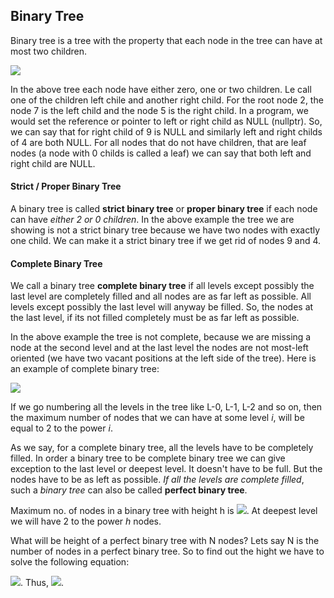 ## Binary Tree

Binary tree is a tree with the property that each node in the tree can have at most two children.

![](https://upload.wikimedia.org/wikipedia/commons/thumb/f/f7/Binary_tree.svg/1200px-Binary_tree.svg.png)

In the above tree each node have either zero, one or two children. Le call one of the children left chile and another right child. For the root node 2, the node 7 is the left child and the node 5 is the right child. In a program, we would set the reference or pointer to left or right child as NULL (nullptr). So, we can say that for right child of 9 is NULL and similarly left and right childs of 4 are both NULL. For all nodes that do not have children, that are leaf nodes (a node with 0 childs is called a leaf) we can say that both left and right child are NULL. 

#### Strict / Proper Binary Tree

A binary tree is called **strict binary tree** or **proper binary tree** if each node can have *either 2 or 0 children*. In the above example the tree we are showing is not a strict binary tree because we have two nodes with exactly one child. We can make it a strict binary tree if we get rid of nodes 9 and 4.

#### Complete Binary Tree

We call a binary tree **complete binary tree** if all levels except possibly the last level are completely filled and all nodes are as far left as possible. All levels except possibly the last level will anyway be filled. So, the nodes at the last level, if its not filled completely must be as far left as possible. 

In the above example the tree is not complete, because we are missing a node at the second level and at the last level the nodes are not most-left oriented (we have two vacant positions at the left side of the tree). Here is an example of complete binary tree:

![](https://upload.wikimedia.org/wikipedia/commons/3/38/Max-Heap.svg)

If we go numbering all the levels in the tree like L-0, L-1, L-2 and so on, then the maximum number of nodes that we can have at some level *i*, will be equal to 2 to the power *i*. 

As we say, for a complete binary tree, all the levels have to be completely filled. In order a binary tree to be complete binary tree we can give exception to the last level or deepest level. It doesn't have to be full. But the nodes have to be as left as possible. *If all the levels are complete filled*, such a *binary tree* can also be called **perfect binary tree**. 

Maximum no. of nodes in a binary tree with height h is <img src="https://latex.codecogs.com/svg.latex?\Large&space;2^0+2^1+...+2^h=2^{h+1}-1=2^{no.OfLevels}-1">. At deepest level we will have 2 to the power *h* nodes.

What will be height of a perfect binary tree with N nodes? Lets say N is the number of nodes in a perfect binary tree. So to find out the hight we have to solve the following equation:

<img src="https://latex.codecogs.com/svg.latex?\Large&space;n=2^{h+1}-1">. Thus, <img src="https://latex.codecogs.com/svg.latex?\Large&space;2^{h+1}=(n+1)\Rightarrow{h=\log_2{(n+1)}-1}">.
